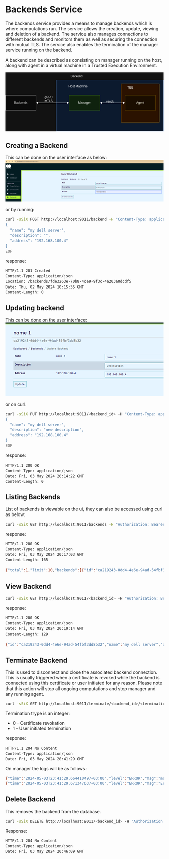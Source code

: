 # Backends Service
The backends service provides a means to manage backends which is where computations run. The service allows the creation, update, viewing and deletion of a backend. The service also manages connections to different backends and monitors them as well as securing the connection with mutual TLS. The service also enables the termination of the manager service running on the backend.

A backend can be described as consisting on manager running on the host, along with agent in a virtual machine in a Trusted Execution Environment.

![Backend](img/backend.drawio.png)

## Creating a Backend
This can be done on the user interface as below:
![New backend](img/ui/new%20backend.png)

or by running:
```bash
curl -sSiX POST http://localhost:9011/backend -H "Content-Type: application/json" -H "Authorization: Bearer <user_token>" -d @- << EOF
{
  "name": "my dell server",
  "description": "",
  "address": "192.168.100.4"
}
EOF
```

response:

```bash
HTTP/1.1 201 Created
Content-Type: application/json
Location: /backends/fde3263e-70b8-4ce9-9f3c-4a203a0dcdf5
Date: Thu, 02 May 2024 10:15:35 GMT
Content-Length: 0
```

## Updating backend
This can be done on the user interface:
![Update Backend](img/ui/update%20backend.png)

or on curl:
```bash
curl -sSiX PUT http://localhost:9011/<backend_id> -H "Content-Type: application/json" -H "Authorization: Bearer <user_token>" -d @- << EOF
{
  "name": "my dell server",
  "description": "new description",
  "address": "192.168.100.4"
}
EOF
```

response:
```bash
HTTP/1.1 200 OK
Content-Type: application/json
Date: Fri, 03 May 2024 20:14:22 GMT
Content-Length: 0
```

## Listing Backends
List of backends is viewable on the ui, they can also be accessed using curl as below:

```bash
curl -sSiX GET http://localhost:9011/backends -H "Authorization: Bearer <user_token>"
```

response:

```bash
HTTP/1.1 200 OK
Content-Type: application/json
Date: Fri, 03 May 2024 20:17:03 GMT
Content-Length: 165

{"total":1,"limit":10,"backends":[{"id":"ca219243-0dd4-4e6e-94ad-54fbf3dd8b32","name":"my dell server","description":"some description","address":"192.168.100.4"}]}
```

## View Backend

```bash
curl -sSiX GET http://localhost:9011/<backend_id> -H "Authorization: Bearer <user_token>"
```

response:

```bash
HTTP/1.1 200 OK
Content-Type: application/json
Date: Fri, 03 May 2024 20:19:14 GMT
Content-Length: 129

{"id":"ca219243-0dd4-4e6e-94ad-54fbf3dd8b32","name":"my dell server","description":"some description","address":"192.168.100.4"}
```

## Terminate Backend
This is used to disconnect and close the associated backend connection. This is usually triggered when a certificate is revoked while the backend is connected using this certificate or user initiated for any reason.
Please note that this action will stop all ongoing computations and stop manager and any running agent.

```bash
curl -sSiX GET http://localhost:9011/terminate/<backend_id>/<termination_type> -H "Authorization: Bearer <user_token>"
```

Termination trype is an integer:
- 0 - Certificate revokation
- 1 - User initiated termination

response:
```bash
HTTP/1.1 204 No Content
Content-Type: application/json
Date: Fri, 03 May 2024 20:41:29 GMT
```

On manager the logs will be as follows:
```bash
{"time":"2024-05-03T23:41:29.664410497+03:00","level":"ERROR","msg":"manager service terminated: server requested client termination\nBackend Closed"}
{"time":"2024-05-03T23:41:29.671347637+03:00","level":"ERROR","msg":"Error shutting down tracer provider: context canceled"}
```

## Delete Backend
This removes the backend from the database.

```bash
curl -sSiX DELETE http://localhost:9011/<backend_id> -H "Authorization: Bearer <user_token>"
```

Response:
```bash
HTTP/1.1 204 No Content
Content-Type: application/json
Date: Fri, 03 May 2024 20:46:09 GMT
```
